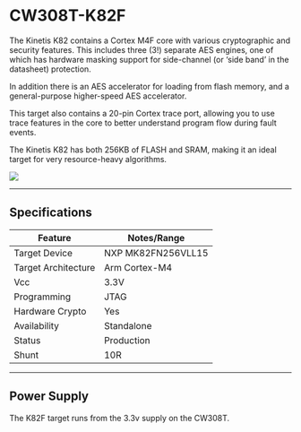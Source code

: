 # CW308T-K82F

The Kinetis K82 contains a Cortex M4F core with various cryptographic and security features. This includes three (3!) separate AES engines, one of which has hardware masking support for side-channel (or ‘side band’ in the datasheet) protection.

In addition there is an AES accelerator for loading from flash memory, and a general-purpose higher-speed AES accelerator.

This target also contains a 20-pin Cortex trace port, allowing you to use trace features in the core to better understand program flow during fault events.

The Kinetis K82 has both 256KB of FLASH and SRAM, making it an ideal target for very resource-heavy algorithms.

![](Images/NAE-CW308T-K82F_web.jpg)

---

## Specifications

| Feature | Notes/Range |
|---------|----------|
| Target Device | NXP MK82FN256VLL15 |
| Target Architecture | Arm Cortex-M4 |
| Vcc | 3.3V |
| Programming | JTAG |
| Hardware Crypto | Yes |
| Availability | Standalone  |
| Status | Production |
| Shunt | 10R |

---

## Power Supply

The K82F target runs from the 3.3v supply on the CW308T.


